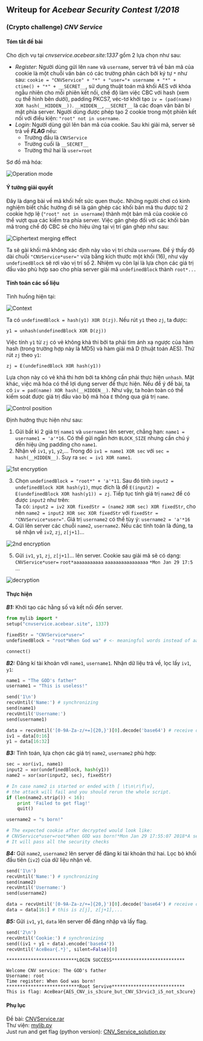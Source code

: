 
## Writeup for _Acebear Security Contest 1/2018_
### (Crypto challenge) _CNV Service_
#### Tóm tắt đề bài
Cho dịch vụ tại _cnvservice.acebear.site:1337_ gồm 2 lựa chọn như sau:
- _Register_: Người dùng gửi lên `name` và `username`, server trả về bản mã của cookie là một chuỗi văn bản có các trường phân cách bởi ký tự `*` như sau: `cookie = "CNVService" + "*" + "user="+ username + "*" + ctime() + "*" + __SECRET__`, sử dụng thuật toán mã khối AES với khóa ngẫu nhiên cho mỗi phiên kết nối, chế độ làm việc CBC với hash (xem cụ thể hình bên dưới), padding PKCS7, véc-tơ khởi tạo `iv = (pad(name) XOR hash(__HIDDEN__))`. `__HIDDEN__`, `__SECRET__` là các đoạn văn bản bí mật phía server. Người dùng được phép tạo 2 cookie trong một phiên kết nối với điều kiện: `"root" not in username`.
- _Login_: Người dùng gửi lên bản mã của cookie. Sau khi giải mã, server sẽ trả về **_FLAG_** nếu:
  + Trường đầu là `CNVService`
  + Trường cuối là `__SECRET__`
  + Trường thứ hai là `user=root`

Sơ đồ mã hóa:

![Operation mode](./imgs/Operation_mode.png)  

#### Ý tưởng giải quyết

Đây là dạng bài về mã khối hết sức quen thuộc. Những người chơi có kinh nghiệm biết chắc hướng đi sẽ là gán ghép các khối bản mã thu được từ 2 cookie hợp lệ (`"root" not in username`) thành một bản mã của cookie có thể vượt qua các kiểm tra phía server. Việc gán ghép đối với các khối bản mã trong chế độ CBC sẽ cho hiệu ứng tại vị trí gán ghép như sau:

![Ciphertext merging effect](./imgs/Ciphertext_merging_effect.png)  

Ta sẽ gài khối mã không xác định này vào vị trí chứa `username`. Để ý thấy độ dài chuỗi `"CNVService*user="` vừa bằng kích thước một khối (16), như vậy `undefinedBlock` sẽ rơi vào vị trí số 2. Nhiệm vụ còn lại là lựa chọn các giá trị đầu vào phù hợp sao cho phía server giải mã `undefinedBlock` thành `root*...`


#### Tính toán các số liệu
Tình huống hiện tại:

![Context](./imgs/Context.png)  

Ta có `undefinedBlock = hash(y1) XOR D(zj)`. Nếu rút `y1` theo `zj`, ta được:
```
y1 = unhash(undefinedBlock XOR D(zj))
```
Việc tính `y1` từ `zj` có vẻ không khả thi bởi ta phải tìm ánh xạ ngược của hàm hash (trong trường hợp này là MD5) và hàm giải mã D (thuật toán AES). Thử rút `zj` theo `y1`:
```
zj = E(undefinedBlock XOR hash(y1))
```
Lựa chọn này có vẻ khả thi hơn bởi ta không cần phải thực hiện `unhash`. Mặt khác, việc mã hóa có thể lợi dụng server để thực hiện. Nếu để ý đề bài, ta có `iv = pad(name) XOR hash(__HIDDEN__)`. Như vậy, ta hoàn toàn có thể kiếm soát được giá trị đầu vào bộ mã hóa `E` thông qua giá trị `name`.

![Control position](./imgs/Control_position.png)  

Định hướng thực hiện như sau:
1. Gửi bất kì 2 giá trị `name1` và `username1` lên server, chẳng hạn: `name1 = username1 = 'a'*16`. Có thể gửi ngắn hơn `BLOCK_SIZE` nhưng cần chú ý đến hiệu ứng padding cho `name1`.
2. Nhận về `iv1`, `y1`, `y2`,... Trong đó `iv1 = name1 XOR sec` với `sec = hash(__HIDDEN__)`. Suy ra `sec = iv1 XOR name1`.

![1st encryption](./imgs/1st_encryption.png)  

3. Chọn `undefinedBlock = "root*" + 'a'*11`. Sau đó tính `input2 = undefinedBlock XOR hash(y1)`, mục đích là để `E(input2) = E(undefinedBlock XOR hash(y1)) = zj`. Tiếp tục tính giá trị `name2` để có được `input2` như trên:  
Ta có: `input2 = iv2 XOR fixedStr = (name2 XOR sec) XOR fixedStr`, cho nên `name2 = input2 XOR sec XOR fixedStr` với `fixedStr = "CNVService*user="`. Giá trị `username2` có thể tùy ý: `username2 = 'a'*16`
4. Gửi lên server các chuỗi `name2`, `username2`. Nếu các tính toán là đúng, ta sẽ nhận về `iv2`, `zj`, `z[j+1]`...

![2nd encryption](./imgs/2nd_encryption.png)  

5. Gửi `iv1`, `y1`, `zj`, `z[j+1]`... lên server. Cookie sau giải mã sẽ có dạng: `CNVService*user=` `root*aaaaaaaaaaa` `aaaaaaaaaaaaaaaa` `*Mon Jan 29 17:5` ...

![decryption](./imgs/decryption.png)  


#### Thực hiện

**_B1:_** Khởi tạo các hằng số và kết nối đến server.


```python
from mylib import *
setup("cnvservice.acebear.site", 1337)

fixedStr = "CNVService*user="
undefinedBlock = "root*When God wa" # <- meaningful words instead of aaaaaa...

connect()
```

**_B2:_** Đăng kí tài khoản với `name1`, `username1`. Nhận dữ liệu trả về, lọc lấy `iv1`, `y1`:


```python
name1 = "The GOD's father"
username1 = "This is useless!"

send('1\n')
recvUntil('Name:') # synchronizing
send(name1)
recvUntil('Username:')
send(username1)

data = recvUntil('[0-9A-Za-z/+=]{20,}')[0].decode('base64') # receive data in base64-encoding form
iv1 = data[0:16]
y1 = data[16:32]
```

**_B3:_** Tính toán, lựa chọn các giá trị `name2`, `username2` phù hợp:


```python
sec = xor(iv1, name1)
input2 = xor(undefinedBlock, hash(y1))
name2 = xor(xor(input2, sec), fixedStr)

# In case name2 is started or ended with [ \t\n\r\f\v],
# the attack will fail and you should rerun the whole script.
if (len(name2.strip()) < 16):
    print 'Failed to get flag!'
    quit()

username2 = "s born!"

# The expected cookie after decrypted would look like:
# CNVService*user=root*When GOD was born!*Mon Jan 29 17:55:07 2018*A secret message
# It will pass all the security checks
```

**_B4:_** Gửi `name2`, `username2` lên server để đăng kí tài khoản thứ hai. Lọc bỏ khối đầu tiên (`iv2`) của dữ liệu nhận về.


```python
send('1\n')
recvUntil('Name:') # synchronizing
send(name2)
recvUntil('Username:')
send(username2)

data = recvUntil('[0-9A-Za-z/+=]{20,}')[0].decode('base64') # receive data in base64-encode
data = data[16:] # this is z[j], z[j+1],...
```

**_B5:_** Gửi `iv1`, `y1`, `data` lên server để đăng nhập và lấy flag.


```python
send('2\n')
recvUntil('Cookie:') # synchronizing
send((iv1 + y1 + data).encode('base64'))
recvUntil('AceBear{.*}', silent=False)[0]
```

    **************************LOGIN SUCCESS***************************

    Welcome CNV service: The GOD's father
    Username: root
    Time register: When God was born!
    ***************************Root Servive***************************
    This is flag: AceBear{AES_CNV_is_s3cure_but_CNV_S3rvic3_i5_not_s3cure}


#### Phụ lục
Đề bài: [CNVService.rar](./CNVService.rar)  
Thư viện: [mylib.py](./mylib.py)  
Just run and get flag (python version): [CNV_Service_solution.py](./CNV_Service_solution.py)
